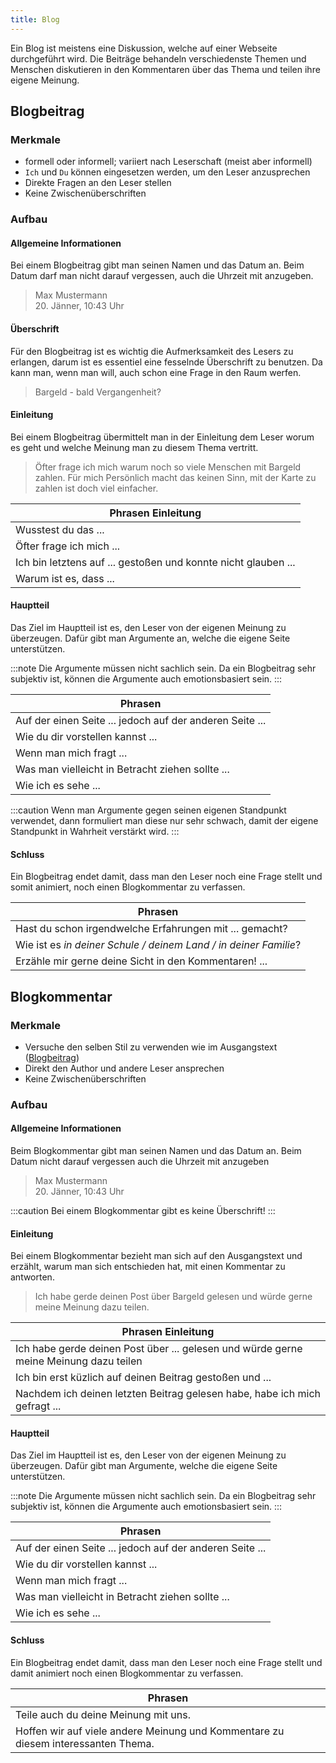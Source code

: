 ```yaml
---
title: Blog
---
```


Ein Blog ist meistens eine Diskussion, welche auf einer Webseite durchgeführt wird. Die Beiträge behandeln verschiedenste Themen und Menschen diskutieren in den Kommentaren über das Thema und teilen ihre eigene Meinung.

## Blogbeitrag

### Merkmale

-   formell oder informell; variiert nach Leserschaft (meist aber informell)
-   `Ich` und `Du` können eingesetzen werden, um den Leser anzusprechen
-   Direkte Fragen an den Leser stellen
-   Keine Zwischenüberschriften

### Aufbau

#### Allgemeine Informationen

Bei einem Blogbeitrag gibt man seinen Namen und das Datum an. Beim Datum darf man nicht darauf vergessen, auch die Uhrzeit mit anzugeben.

> Max Mustermann  
> 20. Jänner, 10:43 Uhr

#### Überschrift

Für den Blogbeitrag ist es wichtig die Aufmerksamkeit des Lesers zu erlangen, darum ist es essentiel eine fesselnde Überschrift zu benutzen. Da kann man, wenn man will, auch schon eine Frage in den Raum werfen.

> Bargeld - bald Vergangenheit?

#### Einleitung

Bei einem Blogbeitrag übermittelt man in der Einleitung dem Leser worum es geht und welche Meinung man zu diesem Thema vertritt.

> Öfter frage ich mich warum noch so viele Menschen mit Bargeld zahlen. Für mich Persönlich macht das keinen Sinn, mit der Karte zu zahlen ist doch viel einfacher.

| Phrasen Einleitung                                             |
| -------------------------------------------------------------- |
| Wusstest du das ...                                            |
| Öfter frage ich mich ...                                       |
| Ich bin letztens auf ... gestoßen und konnte nicht glauben ... |
| Warum ist es, dass ...                                         |

#### Hauptteil

Das Ziel im Hauptteil ist es, den Leser von der eigenen Meinung zu überzeugen. Dafür gibt man Argumente an, welche die eigene Seite unterstützen.

:::note
Die Argumente müssen nicht sachlich sein. Da ein Blogbeitrag sehr subjektiv ist, können die Argumente auch emotionsbasiert sein.
:::

| Phrasen                                                  |
| -------------------------------------------------------- |
| Auf der einen Seite ... jedoch auf der anderen Seite ... |
| Wie du dir vorstellen kannst ...                         |
| Wenn man mich fragt ...                                  |
| Was man vielleicht in Betracht ziehen sollte ...         |
| Wie ich es sehe ...                                      |

:::caution
Wenn man Argumente gegen seinen eigenen Standpunkt verwendet, dann formuliert man diese nur sehr schwach, damit der eigene Standpunkt in Wahrheit verstärkt wird.
:::

#### Schluss

Ein Blogbeitrag endet damit, dass man den Leser noch eine Frage stellt und somit animiert, noch einen Blogkommentar zu verfassen.

| Phrasen                                                          |
| ---------------------------------------------------------------- |
| Hast du schon irgendwelche Erfahrungen mit ... gemacht?          |
| Wie ist es _in deiner Schule / deinem Land / in deiner Familie_? |
| Erzähle mir gerne deine Sicht in den Kommentaren! ...            |

## Blogkommentar

### Merkmale

-   Versuche den selben Stil zu verwenden wie im Ausgangstext ([Blogbeitrag](#blog-post))
-   Direkt den Author und andere Leser ansprechen
-   Keine Zwischenüberschriften

### Aufbau

#### Allgemeine Informationen

Beim Blogkommentar gibt man seinen Namen und das Datum an. Beim Datum nicht darauf vergessen auch die Uhrzeit mit anzugeben

> Max Mustermann  
> 20. Jänner, 10:43 Uhr

:::caution
Bei einem Blogkommentar gibt es keine Überschrift!
:::

#### Einleitung

Bei einem Blogkommentar bezieht man sich auf den Ausgangstext und erzählt, warum man sich entschieden hat, mit einen Kommentar zu antworten.

> Ich habe gerde deinen Post über Bargeld gelesen und würde gerne meine Meinung dazu teilen.

| Phrasen Einleitung                                                                    |
| ------------------------------------------------------------------------------------- |
| Ich habe gerde deinen Post über ... gelesen und würde gerne meine Meinung dazu teilen |
| Ich bin erst küzlich auf deinen Beitrag gestoßen und ...                              |
| Nachdem ich deinen letzten Beitrag gelesen habe, habe ich mich gefragt ...            |

#### Hauptteil

Das Ziel im Hauptteil ist es, den Leser von der eigenen Meinung zu überzeugen. Dafür gibt man Argumente, welche die eigene Seite unterstützen.

:::note
Die Argumente müssen nicht sachlich sein. Da ein Blogbeitrag sehr subjektiv ist, können die Argumente auch emotionsbasiert sein.
:::

| Phrasen                                                  |
| -------------------------------------------------------- |
| Auf der einen Seite ... jedoch auf der anderen Seite ... |
| Wie du dir vorstellen kannst ...                         |
| Wenn man mich fragt ...                                  |
| Was man vielleicht in Betracht ziehen sollte ...         |
| Wie ich es sehe ...                                      |

#### Schluss

Ein Blogbeitrag endet damit, dass man den Leser noch eine Frage stellt und damit animiert noch einen Blogkommentar zu verfassen.

| Phrasen                                                                           |
| --------------------------------------------------------------------------------- |
| Teile auch du deine Meinung mit uns.                                              |
| Hoffen wir auf viele andere Meinung und Kommentare zu diesem interessanten Thema. |
